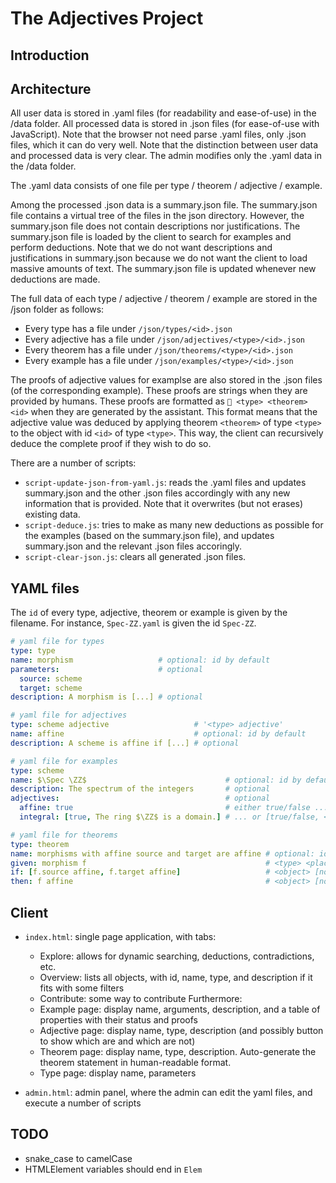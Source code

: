 # The Adjectives Project

## Introduction



## Architecture

All user data is stored in .yaml files (for readability and ease-of-use) in the /data folder.
All processed data is stored in .json files (for ease-of-use with JavaScript).
Note that the browser not need parse .yaml files, only .json files, which it can do very well.
Note that the distinction between user data and processed data is very clear.
The admin modifies only the .yaml data in the /data folder.

The .yaml data consists of one file per type / theorem / adjective / example.

Among the processed .json data is a summary.json file.
The summary.json file contains a virtual tree of the files in the json directory.
However, the summary.json file does not contain descriptions nor justifications.
The summary.json file is loaded by the client to search for examples and perform deductions.
Note that we do not want descriptions and justifications in summary.json because we do not want the client to load massive amounts of text.
The summary.json file is updated whenever new deductions are made.

The full data of each type / adjective / theorem / example are stored in the /json folder as follows:
- Every type has a file under `/json/types/<id>.json`
- Every adjective has a file under `/json/adjectives/<type>/<id>.json`
- Every theorem has a file under `/json/theorems/<type>/<id>.json`
- Every example has a file under `/json/examples/<type>/<id>.json`

The proofs of adjective values for examplse are also stored in the .json files (of the corresponding example).
These proofs are strings when they are provided by humans.
These proofs are formatted as `🤖 <type> <theorem> <id>` when they are generated by the assistant.
This format means that the adjective value was deduced by applying theorem `<theorem>` of type `<type>` to the object with id `<id>` of type `<type>`.
This way, the client can recursively deduce the complete proof if they wish to do so.

There are a number of scripts:
- `script-update-json-from-yaml.js`: reads the .yaml files and updates summary.json and the other .json files accordingly with any new information that is provided. Note that it overwrites (but not erases) existing data.
- `script-deduce.js`: tries to make as many new deductions as possible for the examples (based on the summary.json file), and updates summary.json and the relevant .json files accoringly.
- `script-clear-json.js`: clears all generated .json files.

## YAML files

The `id` of every type, adjective, theorem or example is given by the filename. For instance, `Spec-ZZ.yaml` is given the id `Spec-ZZ`.

```yaml
# yaml file for types
type: type
name: morphism                   # optional: id by default
parameters:                      # optional
  source: scheme
  target: scheme
description: A morphism is [...] # optional
```

```yaml
# yaml file for adjectives
type: scheme adjective                   # '<type> adjective'
name: affine                             # optional: id by default
description: A scheme is affine if [...] # optional
```

```yaml
# yaml file for examples
type: scheme
name: $\Spec \ZZ$                               # optional: id by default
description: The spectrum of the integers       # optional
adjectives:                                     # optional
  affine: true                                  # either true/false ...
  integral: [true, The ring $\ZZ$ is a domain.] # ... or [true/false, <proof>]
```

```yaml
# yaml file for theorems
type: theorem
name: morphisms with affine source and target are affine # optional: id by default
given: morphism f                                        # <type> <placeholder>
if: [f.source affine, f.target affine]                   # <object> [not] <adjective>
then: f affine                                           # <object> [not] <adjective>
```

## Client

- `index.html`: single page application, with tabs:
  - Explore: allows for dynamic searching, deductions, contradictions, etc.
  - Overview: lists all objects, with id, name, type, and description if it fits
              with some filters
  - Contribute: some way to contribute
  Furthermore:
  - Example page: display name, arguments, description, and a table of properties with their status and proofs
  - Adjective page: display name, type, description (and possibly button to show which are and which are not)
  - Theorem page: display name, type, description. Auto-generate the theorem statement in human-readable format.
  - Type page: display name, parameters

- `admin.html`: admin panel, where the admin can edit the yaml files, and execute a number of scripts

## TODO

- snake_case to camelCase
- HTMLElement variables should end in `Elem`
